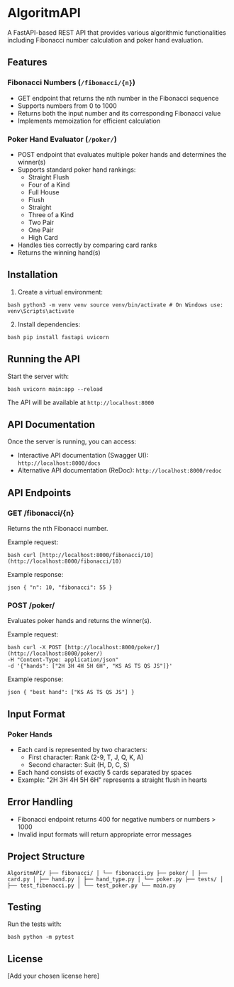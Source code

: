 ``` markdown
```
# AlgoritmAPI

A FastAPI-based REST API that provides various algorithmic functionalities including Fibonacci number calculation and poker hand evaluation.

## Features

### Fibonacci Numbers (`/fibonacci/{n}`)
- GET endpoint that returns the nth number in the Fibonacci sequence
- Supports numbers from 0 to 1000
- Returns both the input number and its corresponding Fibonacci value
- Implements memoization for efficient calculation

### Poker Hand Evaluator (`/poker/`)
- POST endpoint that evaluates multiple poker hands and determines the winner(s)
- Supports standard poker hand rankings:
  - Straight Flush
  - Four of a Kind
  - Full House
  - Flush
  - Straight
  - Three of a Kind
  - Two Pair
  - One Pair
  - High Card
- Handles ties correctly by comparing card ranks
- Returns the winning hand(s)

## Installation

1. Create a virtual environment:
```
bash python3 -m venv venv source venv/bin/activate # On Windows use: venv\Scripts\activate
``` 

2. Install dependencies:
```
bash pip install fastapi uvicorn
``` 

## Running the API

Start the server with:
```
bash uvicorn main:app --reload
``` 

The API will be available at `http://localhost:8000`

## API Documentation

Once the server is running, you can access:
- Interactive API documentation (Swagger UI): `http://localhost:8000/docs`
- Alternative API documentation (ReDoc): `http://localhost:8000/redoc`

## API Endpoints

### GET /fibonacci/{n}
Returns the nth Fibonacci number.

Example request:
```
bash curl [http://localhost:8000/fibonacci/10](http://localhost:8000/fibonacci/10)
``` 

Example response:
```
json { "n": 10, "fibonacci": 55 }
``` 

### POST /poker/
Evaluates poker hands and returns the winner(s).

Example request:
```
bash curl -X POST [http://localhost:8000/poker/](http://localhost:8000/poker/)
-H "Content-Type: application/json"
-d '{"hands": ["2H 3H 4H 5H 6H", "KS AS TS QS JS"]}'
``` 

Example response:
```
json { "best hand": ["KS AS TS QS JS"] }
``` 

## Input Format

### Poker Hands
- Each card is represented by two characters:
  - First character: Rank (2-9, T, J, Q, K, A)
  - Second character: Suit (H, D, C, S)
- Each hand consists of exactly 5 cards separated by spaces
- Example: "2H 3H 4H 5H 6H" represents a straight flush in hearts

## Error Handling

- Fibonacci endpoint returns 400 for negative numbers or numbers > 1000
- Invalid input formats will return appropriate error messages

## Project Structure
```
AlgoritmAPI/ ├── fibonacci/ │ └── fibonacci.py ├── poker/ │ ├── card.py │ ├── hand.py │ ├── hand_type.py │ └── poker.py ├── tests/ │ ├── test_fibonacci.py │ └── test_poker.py └── main.py
``` 

## Testing

Run the tests with:
```
bash python -m pytest
``` 

## License

[Add your chosen license here]
```
